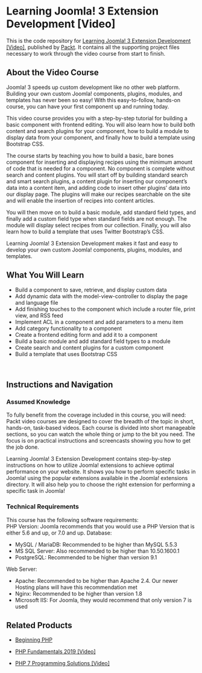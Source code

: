 


# Learning Joomla! 3 Extension Development [Video]
This is the code repository for [Learning Joomla! 3 Extension Development [Video]](https://www.packtpub.com/web-development/learning-joomla-3-extension-development-video?utm_source=github&utm_medium=repository&utm_campaign=9781782165682), published by [Packt](https://www.packtpub.com/?utm_source=github). It contains all the supporting project files necessary to work through the video course from start to finish.
## About the Video Course
	
Joomla! 3 speeds up custom development like no other web platform. Building your own custom Joomla! components, plugins, modules, and templates has never been so easy! With this easy-to-follow, hands-on course, you can have your first component up and running today.

This video course provides you with a step-by-step tutorial for building a basic component with frontend editing. You will also learn how to build both content and search plugins for your component, how to build a module to display data from your component, and finally how to build a template using Bootstrap CSS. 

The course starts by teaching you how to build a basic, bare bones component for inserting and displaying recipes using the minimum amount of code that is needed for a component. 
No component is complete without search and content plugins. You will start off by building standard search and smart search plugins, a content plugin for inserting our component’s data into a content item, and adding code to insert other plugins’ data into our display page. The plugins will make our recipes searchable on the site and will enable the insertion of recipes into content articles. 

You will then move on to build a basic module, add standard field types, and finally add a custom field type when standard fields are not enough. The module will display select recipes from our collection. Finally, you will also learn how to build a template that uses Twitter Bootstrap’s CSS.

Learning Joomla! 3 Extension Development makes it fast and easy to develop your own custom Joomla! components, plugins, modules, and templates.

<H2>What You Will Learn</H2>
<DIV class=book-info-will-learn-text>
<UL>
<LI>Build a component to save, retrieve, and display custom data 
<LI>Add dynamic data with the model-view-controller to display the page and language file 
<LI>Add finishing touches to the component which include a router file, print view, and RSS feed 
<LI>Implement ACL in a component and add parameters to a menu item 
<LI>Add category functionality to a component 
<LI>Create a frontend editing form and add it to a component 
<LI>Build a basic module and add standard field types to a module 
<LI>Create search and content plugins for a custom component 
<LI>Build a template that uses Bootstrap CSS </LI></UL>
<P>&nbsp;</P></DIV>

## Instructions and Navigation
### Assumed Knowledge
To fully benefit from the coverage included in this course, you will need:<br/>
Packt video courses are designed to cover the breadth of the topic in short, hands-on, task-based videos. Each course is divided into short manageable sections, so you can watch the whole thing or jump to the bit you need. The focus is on practical instructions and screencasts showing you how to get the job done.

Learning Joomla! 3 Extension Development contains step-by-step instructions on how to utilize Joomla! extensions to achieve optimal performance on your website. It shows you how to perform specific tasks in Joomla! using the popular extensions available in the Joomla! extensions directory. It will also help you to choose the right extension for performing a specific task in Joomla!
### Technical Requirements
This course has the following software requirements:<br/>
PHP Version: Joomla recommends that you would use a PHP Version that is either 5.6 and up, or 7.0 and up.
Database:
- MySQL / MariaDB: Recommended to be higher than MySQL 5.5.3
- MS SQL Server: Also recommended to be higher than 10.50.1600.1
- PostgreSQL: Recommended to be higher than version 9.1

Web Server: 

- Apache: Recommended to be higher than Apache 2.4. Our newer Hosting plans will have this recommendation met
- Nginx: Recommended to be higher than version 1.8
- Microsoft IIS: For Joomla, they would recommend that only version 7 is used

## Related Products
* [Beginning PHP](https://www.packtpub.com/web-development/learning-joomla-3-extension-development-video?utm_source=github&utm_medium=repository&utm_campaign=9781782165682)

* [PHP Fundamentals 2019 [Video]](https://www.packtpub.com/web-development/learning-joomla-3-extension-development-video?utm_source=github&utm_medium=repository&utm_campaign=9781782165682)

* [PHP 7 Programming Solutions [Video]](https://www.packtpub.com/web-development/learning-joomla-3-extension-development-video?utm_source=github&utm_medium=repository&utm_campaign=9781782165682)

